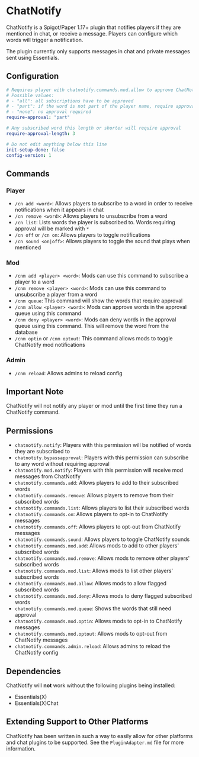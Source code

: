 # ChatNotify

ChatNotify is a Spigot/Paper 1.17+ plugin that notifies players if they are mentioned in chat, or receive a message. Players can configure which words will trigger a notification.

The plugin currently only supports messages in chat and private messages sent using Essentials.

## Configuration

```yaml
# Requires player with chatnotify.commands.mod.allow to approve ChatNotify subscriptions
# Possible values:
# - "all": all subscriptions have to be approved
# - "part": if the word is not part of the player name, require approval
# - "none": no approval required
require-approval: "part"

# Any subscribed word this length or shorter will require approval
require-approval-length: 3

# Do not edit anything below this line
init-setup-done: false
config-version: 1
```

## Commands

### Player

- `/cn add <word>`: Allows players to subscribe to a word in order to receive notifications when it appears in chat
- `/cn remove <word>`: Allows players to unsubscribe from a word
- `/cn list`: Lists words the player is subscribed to. Words requiring approval will be marked with `*`
- `/cn off` or `/cn on`: Allows players to toggle notifications
- `/cn sound <on|off>`: Allows players to toggle the sound that plays when mentioned

### Mod

- `/cnm add <player> <word>`: Mods can use this command to subscribe a player to a word
- `/cnm remove <player> <word>`: Mods can use this command to unsubscribe a player from a word
- `/cnm queue`: This command will show the words that require approval
- `/cnm allow <player> <word>`: Mods can approve words in the approval queue using this command
- `/cnm deny <player> <word>`: Mods can deny words in the approval queue using this command. This will remove the word from the database
- `/cnm optin` or `/cnm optout`: This command allows mods to toggle ChatNotify mod notifications

### Admin

- `/cnm reload`: Allows admins to reload config

## Important Note

ChatNotify will not notify any player or mod until the first time they run a ChatNotify command.

## Permissions

- `chatnotify.notify`: Players with this permission will be notified of words they are subscribed to
- `chatnotify.bypassapproval`: Players with this permission can subscribe to any word without requiring approval
- `chatnotify.mod.notify`: Players with this permission will receive mod messages from ChatNotify
- `chatnotify.commands.add`: Allows players to add to their subscribed words
- `chatnotify.commands.remove`: Allows players to remove from their subscribed words
- `chatnotify.commands.list`: Allows players to list their subscribed words
- `chatnotify.commands.on`: Allows players to opt-in to ChatNotify messages
- `chatnotify.commands.off`: Allows players to opt-out from ChatNotify messages
- `chatnotify.commands.sound`: Allows players to toggle ChatNotify sounds
- `chatnotify.commands.mod.add`: Allows mods to add to other players' subscribed words
- `chatnotify.commands.mod.remove`: Allows mods to remove other players' subscribed words
- `chatnotify.commands.mod.list`: Allows mods to list other players' subscribed words
- `chatnotify.commands.mod.allow`: Allows mods to allow flagged subscribed words 
- `chatnotify.commands.mod.deny`: Allows mods to deny flagged subscribed words
- `chatnotify.commands.mod.queue`: Shows the words that still need approval
- `chatnotify.commands.mod.optin`: Allows mods to opt-in to ChatNotify messages
- `chatnotify.commands.mod.optout`: Allows mods to opt-out from ChatNotify messages
- `chatnotify.commands.admin.reload`: Allows admins to reload the ChatNotify config

## Dependencies

ChatNotify will **not** work without the following plugins being installed:

- Essentials(X)
- Essentials(X)Chat

## Extending Support to Other Platforms

ChatNotify has been written in such a way to easily allow for other platforms and chat plugins to be supported. See the `PluginAdapter.md` file for more information.